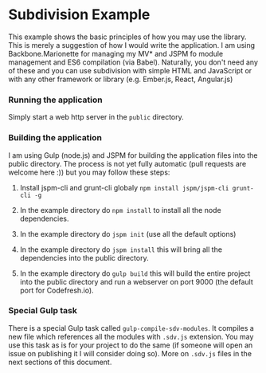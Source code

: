 Subdivision Example
==========================================
This example shows the basic principles of how you may use the library. This is merely a suggestion of how I would write
 the application. I am using Backbone.Marionette for managing my MV* and JSPM fo module management and ES6 compilation (via Babel).
 Naturally, you don't need any of these and you can use subdivision with simple HTML and JavaScript or with any other framework or
 library (e.g. Ember.js, React, Angular.js)
 
### Running the application
 Simply start a web http server in the ````public```` directory.
 
### Building the application
 I am using Gulp (node.js) and JSPM for building the application files into the public directory. The process is not yet 
 fully automatic (pull requests are welcome here :)) but you may follow these steps:
 
 1. Install jspm-cli and grunt-cli globaly ````npm install jspm/jspm-cli grunt-cli -g````
   
 2. In the example directory do ````npm install```` to install all the node dependencies.
 
 3. In the example directory do ````jspm init```` (use all the default options)
 
 4. In the example directory do ````jspm install```` this will bring all the dependencies into the public directory.
 
 5. In the example directory do ````gulp build```` this will build the entire project into the public directory and 
    run a webserver on port 9000 (the default port for Codefresh.io). 

### Special Gulp task
There is a special Gulp task called ````gulp-compile-sdv-modules````. It compiles a new file which references all the modules
with ````.sdv.js```` extension. You may use this task as is for your project to do the same (if someone will open an issue on publishing
it I will consider doing so). More on ````.sdv.js```` files in the next sections of this document.
